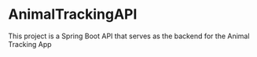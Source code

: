 # AnimalTrackingAPI

This project is a Spring Boot API that serves as the backend for the Animal Tracking App
